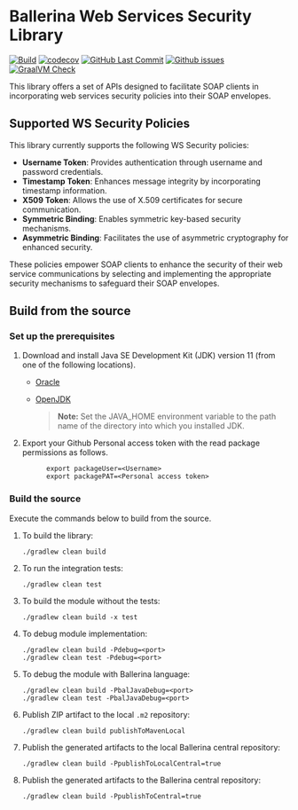 # Ballerina Web Services Security Library

[![Build](https://github.com/Nuvindu/module-wssecurity/actions/workflows/build-timestamped-master.yml/badge.svg)](https://github.com/Nuvindu/module-wssecurity/actions/workflows/build-timestamped-master.yml)
[![codecov](https://codecov.io/gh/Nuvindu/module-wssecurity/branch/main/graph/badge.svg)](https://codecov.io/gh/Nuvindu/module-wssecurity)
[![GitHub Last Commit](https://img.shields.io/github/last-commit/Nuvindu/module-wssecurity.svg)](https://github.com/Nuvindu/module-wssecurity/commits/main)
[![Github issues](https://img.shields.io/github/issues/Nuvindu/module-wssecurity/module/pipe.svg?label=Open%20Issues)](https://github.com/Nuvindu/module-wssecurity/labels/module%2Fpipe)
[![GraalVM Check](https://github.com/Nuvindu/module-wssecurity/actions/workflows/build-with-bal-test-graalvm.yml/badge.svg)](https://github.com/Nuvindu/module-wssecurity/actions/workflows/build-with-bal-test-graalvm.yml)


This library offers a set of APIs designed to facilitate SOAP clients in incorporating web services security policies into their SOAP envelopes.

## Supported WS Security Policies

This library currently supports the following WS Security policies:

- **Username Token**: Provides authentication through username and password credentials.
- **Timestamp Token**: Enhances message integrity by incorporating timestamp information.
- **X509 Token**: Allows the use of X.509 certificates for secure communication.
- **Symmetric Binding**: Enables symmetric key-based security mechanisms.
- **Asymmetric Binding**: Facilitates the use of asymmetric cryptography for enhanced security.

These policies empower SOAP clients to enhance the security of their web service communications by selecting and implementing the appropriate security mechanisms to safeguard their SOAP envelopes.

## Build from the source

### Set up the prerequisites

1.  Download and install Java SE Development Kit (JDK) version 11 (from one of the following locations).

    - [Oracle](https://www.oracle.com/java/technologies/javase-jdk11-downloads.html)

    - [OpenJDK](https://adoptopenjdk.net/)

      > **Note:** Set the JAVA_HOME environment variable to the path name of the directory into which you installed JDK.

2.  Export your Github Personal access token with the read package permissions as follows.

              export packageUser=<Username>
              export packagePAT=<Personal access token>

### Build the source

Execute the commands below to build from the source.

1. To build the library:

   ```
   ./gradlew clean build
   ```

2. To run the integration tests:
   ```
   ./gradlew clean test
   ```
3. To build the module without the tests:
   ```
   ./gradlew clean build -x test
   ```
4. To debug module implementation:
   ```
   ./gradlew clean build -Pdebug=<port>
   ./gradlew clean test -Pdebug=<port>
   ```
5. To debug the module with Ballerina language:
   ```
   ./gradlew clean build -PbalJavaDebug=<port>
   ./gradlew clean test -PbalJavaDebug=<port>
   ```
6. Publish ZIP artifact to the local `.m2` repository:
   ```
   ./gradlew clean build publishToMavenLocal
   ```
7. Publish the generated artifacts to the local Ballerina central repository:
   ```
   ./gradlew clean build -PpublishToLocalCentral=true
   ```
8. Publish the generated artifacts to the Ballerina central repository:
   ```
   ./gradlew clean build -PpublishToCentral=true
   ```
